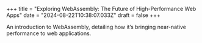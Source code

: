 +++
title = "Exploring WebAssembly: The Future of High-Performance Web Apps"
date = "2024-08-22T10:38:07.033Z"
draft = false
+++

  An introduction to WebAssembly, detailing how it’s bringing near-native performance to web applications.
        